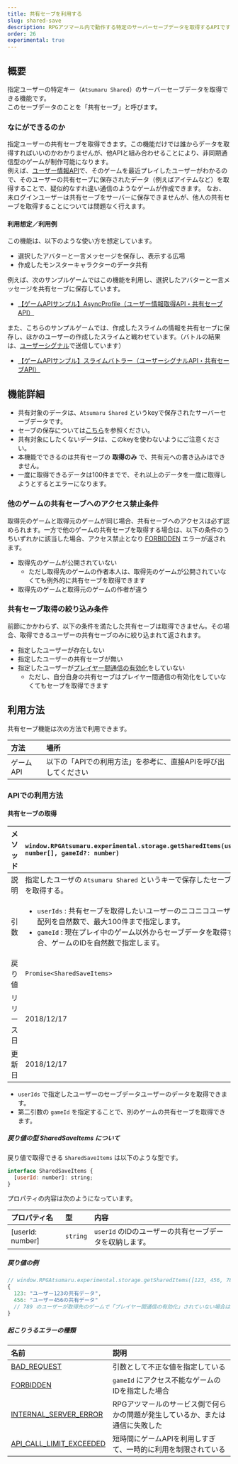 ```yaml
---
title: 共有セーブを利用する
slug: shared-save
description: RPGアツマール内で動作する特定のサーバーセーブデータを取得するAPIです
order: 26
experimental: true
---
```


## 概要

指定ユーザーの特定キー（`Atsumaru Shared`）のサーバーセーブデータを取得できる機能です。  
このセーブデータのことを「共有セーブ」と呼びます。


### なにができるのか

指定ユーザーの共有セーブを取得できます。この機能だけでは誰からデータを取得すればいいのかわかりませんが、他APIと組み合わせることにより、非同期通信型のゲームが制作可能になります。  
例えば、[ユーザー情報API](/user)で、そのゲームを最近プレイしたユーザーがわかるので、そのユーザーの共有セーブに保存されたデータ（例えばアイテムなど）を取得することで、疑似的なすれ違い通信のようなゲームが作成できます。
なお、未ログインユーザーは共有セーブをサーバーに保存できませんが、他人の共有セーブを取得することについては問題なく行えます。

#### 利用想定／利用例
この機能は、以下のような使い方を想定しています。
- 選択したアバターと一言メッセージを保存し、表示する広場
- 作成したモンスターキャラクターのデータ共有

例えば、次のサンプルゲームではこの機能を利用し、選択したアバターと一言メッセージを共有セーブに保存しています。
- [【ゲームAPIサンプル】AsyncProfile（ユーザー情報取得API・共有セーブAPI）](https://game.nicovideo.jp/atsumaru/games/gm9291)

また、こちらのサンプルゲームでは、作成したスライムの情報を共有セーブに保存し、ほかのユーザーの作成したスライムと戦わせています。（バトルの結果は、[ユーザーシグナル](/signal)で送信しています）
- [【ゲームAPIサンプル】スライムバトラー（ユーザーシグナルAPI・共有セーブAPI）](https://game.nicovideo.jp/atsumaru/games/gm9294)


## 機能詳細

- 共有対象のデータは、`Atsumaru Shared` というkeyで保存されたサーバーセーブデータです。
 - セーブの保存については[こちら](/storage)を参照ください。
 - 共有対象にしたくないデータは、このkeyを使わないようにご注意ください。
- 本機能でできるのは共有セーブの **取得のみ** で、共有元への書き込みはできません。
- 一度に取得できるデータは100件までで、それ以上のデータを一度に取得しようとするとエラーになります。

### 他のゲームの共有セーブへのアクセス禁止条件

取得先のゲームと取得元のゲームが同じ場合、共有セーブへのアクセスは必ず認められます。一方で他のゲームの共有セーブを取得する場合は、以下の条件のうちいずれかに該当した場合、アクセス禁止となり [FORBIDDEN](/common/errors) エラーが返されます。

- 取得先のゲームが公開されていない
  - ただし取得先のゲームの作者本人は、取得先のゲームが公開されていなくても例外的に共有セーブを取得できます
- 取得先のゲームと取得元のゲームの作者が違う

### 共有セーブ取得の絞り込み条件

前節にかかわらず、以下の条件を満たした共有セーブは取得できません。その場合、取得できるユーザーの共有セーブのみに絞り込まれて返されます。

- 指定したユーザーが存在しない
- 指定したユーザーの共有セーブが無い
- 指定したユーザーが[プレイヤー間通信の有効化](/common/interplayer)をしていない
  - ただし、自分自身の共有セーブはプレイヤー間通信の有効化をしていなくてもセーブを取得できます

## 利用方法

共有セーブ機能は次の方法で利用できます。

方法 | 場所
:---|:---
ゲームAPI | 以下の「APIでの利用方法」を参考に、直接APIを呼び出してください


### APIでの利用方法

#### 共有セーブの取得

メソッド | `window.RPGAtsumaru.experimental.storage.getSharedItems(userIds: number[], gameId?: number)`
:---|:---
説明 | 指定したユーザの `Atsumaru Shared` というキーで保存したセーブデータを取得する。
引数 | <ul><li>`userIds` : 共有セーブを取得したいユーザーのニコニコユーザーIDの配列を自然数で、最大100件まで指定します。</li><li>`gameId` : 現在プレイ中のゲーム以外からセーブデータを取得する場合、ゲームのIDを自然数で指定します。</li></ul>
戻り値 | `Promise<SharedSaveItems>`
リリース日 | 2018/12/17
更新日 | 2018/12/17

- `userIds` で指定したユーザーのセーブデータユーザーのデータを取得できます。
- 第二引数の `gameId` を指定することで、別のゲームの共有セーブを取得できます。

##### 戻り値の型 SharedSaveItems について

戻り値で取得できる `SharedSaveItems` は以下のような型です。

```js
interface SharedSaveItems {
  [userId: number]: string;
}
```

プロパティの内容は次のようになっています。

プロパティ名 | 型 | 内容
:---|:---|:---
[userId: number] | `string` | `userId` のIDのユーザーの共有セーブデータを収納します。


##### 戻り値の例

```js
// window.RPGAtsumaru.experimental.storage.getSharedItems([123, 456, 789]).then(function(v) { console.log(v) }) を実行
{
  123: "ユーザー123の共有データ",
  456: "ユーザー456の共有データ"
  // 789 のユーザーが取得先のゲームで「プレイヤー間通信の有効化」されていない場合は結果に含まれません！
}
```

##### 起こりうるエラーの種類
名前 | 説明
:---|:---
[BAD_REQUEST](/common/errors) | 引数として不正な値を指定している
[FORBIDDEN](/common/errors) | `gameId` にアクセス不能なゲームのIDを指定した場合
[INTERNAL_SERVER_ERROR](/common/errors) | RPGアツマールのサービス側で何らかの問題が発生しているか、または通信に失敗した
[API_CALL_LIMIT_EXCEEDED](/common/errors) | 短時間にゲームAPIを利用しすぎて、一時的に利用を制限されている

